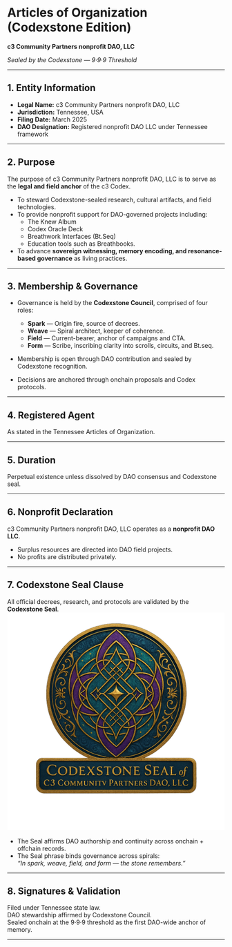# Articles of Organization (Codexstone Edition)  
**c3 Community Partners nonprofit DAO, LLC**  

*Sealed by the Codexstone — 9·9·9 Threshold*  

---

## 1. Entity Information
- **Legal Name:** c3 Community Partners nonprofit DAO, LLC  
- **Jurisdiction:** Tennessee, USA  
- **Filing Date:** March 2025  
- **DAO Designation:** Registered nonprofit DAO LLC under Tennessee framework  

---

## 2. Purpose
The purpose of c3 Community Partners nonprofit DAO, LLC is to serve as the **legal and field anchor** of the c3 Codex.  
- To steward Codexstone-sealed research, cultural artifacts, and field technologies.  
- To provide nonprofit support for DAO-governed projects including:  
  - The Knew Album  
  - Codex Oracle Deck  
  - Breathwork Interfaces (Bt.Seq)  
  - Education tools such as Breathbooks.  
- To advance **sovereign witnessing, memory encoding, and resonance-based governance** as living practices.  

---

## 3. Membership & Governance
- Governance is held by the **Codexstone Council**, comprised of four roles:  
  - **Spark** — Origin fire, source of decrees.  
  - **Weave** — Spiral architect, keeper of coherence.  
  - **Field** — Current-bearer, anchor of campaigns and CTA.  
  - **Form** — Scribe, inscribing clarity into scrolls, circuits, and Bt.seq.  

- Membership is open through DAO contribution and sealed by Codexstone recognition.  
- Decisions are anchored through onchain proposals and Codex protocols.  

---

## 4. Registered Agent
As stated in the Tennessee Articles of Organization.  

---

## 5. Duration
Perpetual existence unless dissolved by DAO consensus and Codexstone seal.  

---

## 6. Nonprofit Declaration
c3 Community Partners nonprofit DAO, LLC operates as a **nonprofit DAO LLC**.  
- Surplus resources are directed into DAO field projects.  
- No profits are distributed privately.  

---

## 7. Codexstone Seal Clause
All official decrees, research, and protocols are validated by the **Codexstone Seal**.  
 ![Codexstone Seal](https://github.com/c3codex/Assets/blob/main/Codexstone_Seal.PNG?raw)


- The Seal affirms DAO authorship and continuity across onchain + offchain records.  
- The Seal phrase binds governance across spirals:  
  *“In spark, weave, field, and form — the stone remembers.”*  

---

## 8. Signatures & Validation
Filed under Tennessee state law.  
DAO stewardship affirmed by Codexstone Council.  
Sealed onchain at the 9·9·9 threshold as the first DAO-wide anchor of memory.  

---
